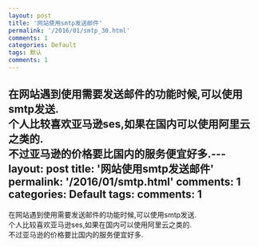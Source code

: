 ```yaml
---
layout: post
title: '网站使用smtp发送邮件'
permalink: '/2016/01/smtp_30.html'
comments: 1
categories: Default
tags: 默认
comments: 1
---
```

在网站遇到使用需要发送邮件的功能时候,可以使用smtp发送.  
个人比较喜欢亚马逊ses,如果在国内可以使用阿里云之类的.  
不过亚马逊的价格要比国内的服务便宜好多.---
layout: post
title: '网站使用smtp发送邮件'
permalink: '/2016/01/smtp.html'
comments: 1
categories: Default
tags: 
comments: 1
---
在网站遇到使用需要发送邮件的功能时候,可以使用smtp发送.  
个人比较喜欢亚马逊ses,如果在国内可以使用阿里云之类的.  
不过亚马逊的价格要比国内的服务便宜好多.